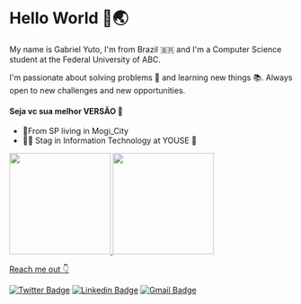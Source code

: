 # Hello World 🖖🌏
My name is Gabriel Yuto, I'm from Brazil 🇧🇷 and I'm a Computer Science student at the Federal University of ABC.

I'm passionate about solving problems 🧠 and learning new things 📚. Always open to new challenges and new opportunities.

#### **Seja vc sua melhor VERSÃO** 👊

- 📍From SP living in Mogi_City
- 👨‍💻 Stag in Information Technology  at YOUSE 💜

<div>
  <a href="https://github.com/rafaballerini">
  <img height="180em" src="https://github-readme-stats.vercel.app/api?username=gabrielyuto&show_icons=true&theme=onedark&include_all_commits=true&count_private=true"/>
  <img height="180em" src="https://github-readme-stats.vercel.app/api/top-langs/?username=gabrielyuto&layout=compact&langs_count=7&theme=onedark"/>
</div>

Reach me out 👇

[![Twitter Badge](https://img.shields.io/badge/-@GabrielYuto1-6633cc?style=flat-square&labelColor=6633cc&logo=twitter&logoColor=white&link=https://twitter.com/GabrielYuto1)](https://twitter.com/GabrielYuto1) 
[![Linkedin Badge](https://img.shields.io/badge/-Gabriel%20Yuto-6633cc?style=flat-square&logo=Linkedin&logoColor=white&link=https://www.linkedin.com/in/gabriel-yuto/)](https://www.linkedin.com/in/gabriel-yuto/) 
[![Gmail Badge](https://img.shields.io/badge/-gabrielyuto2016@gmail.com-6633cc?style=flat-square&logo=Gmail&logoColor=white&link=gabrielyuto2016@gmail.com)](mailto:gabrielyuto2016@gmail.com)
